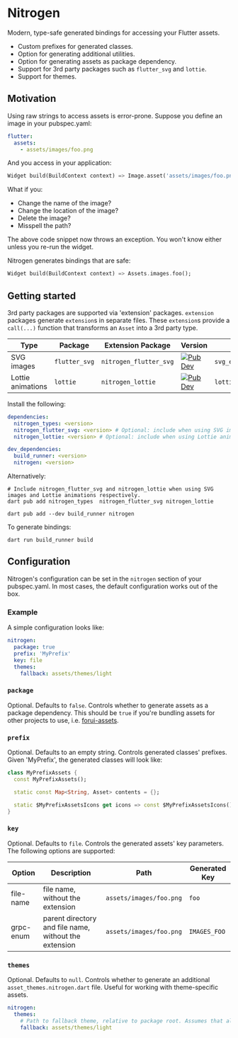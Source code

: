 # Nitrogen

Modern, type-safe generated bindings for accessing your Flutter assets.
* Custom prefixes for generated classes.
* Option for generating additional utilities.
* Option for generating assets as package dependency.
* Support for 3rd party packages such as `flutter_svg` and `lottie`.
* Support for themes.

## Motivation

Using raw strings to access assets is error-prone. Suppose you define an image in your pubspec.yaml:
```yaml
flutter:
  assets:
    - assets/images/foo.png
```

And you access in your application:
```dart
Widget build(BuildContext context) => Image.asset('assets/images/foo.png');
```

What if you:
* Change the name of the image?
* Change the location of the image?
* Delete the image?
* Misspell the path?

The above code snippet now throws an exception. You won't know either unless you re-run the widget.

Nitrogen generates bindings that are safe:
```dart
Widget build(BuildContext context) => Assets.images.foo();
```

## Getting started

3rd party packages are supported via 'extension' packages. `extension` packages generate `extension`s in separate files.
These `extension`s provide a `call(...)` function that transforms an `Asset` into a 3rd party type.

| Type              | Package       | Extension Package      | Version                                                                                                        | Default generated file           |
|-------------------|---------------|------------------------|----------------------------------------------------------------------------------------------------------------|----------------------------------|
| SVG images        | `flutter_svg` | `nitrogen_flutter_svg` | [![Pub Dev](https://img.shields.io/pub/v/nitrogen_flutter_svg)](https://pub.dev/packages/nitrogen_flutter_svg) | `svg_extension.nitrogen.dart`    |
| Lottie animations | `lottie`      | `nitrogen_lottie`      | [![Pub Dev](https://img.shields.io/pub/v/nitrogen_lottie)](https://pub.dev/packages/nitrogen_lottie)           | `lottie_extension.nitrogen.dart` |


Install the following:
```yaml
dependencies:
  nitrogen_types: <version>
  nitrogen_flutter_svg: <version> # Optional: include when using SVG images
  nitrogen_lottie: <version> # Optional: include when using Lottie animations

dev_dependencies:
  build_runner: <version>
  nitrogen: <version>
```

Alternatively:
```shell
# Include nitrogen_flutter_svg and nitrogen_lottie when using SVG images and Lottie animations respectively.
dart pub add nitrogen_types  nitrogen_flutter_svg nitrogen_lottie

dart pub add --dev build_runner nitrogen
```

To generate bindings:
```shell
dart run build_runner build
```

## Configuration

Nitrogen's configuration can be set in the `nitrogen` section of your pubspec.yaml. In most cases, the default
configuration works out of the box.

### Example

A simple configuration looks like:
```yaml
nitrogen:
  package: true
  prefix: 'MyPrefix'
  key: file
  themes:
    fallback: assets/themes/light
```

### `package`

Optional. Defaults to `false`. Controls whether to generate assets as a package dependency. This should be `true` if 
you're bundling assets for other projects to use, i.e. [forui-assets](https://github.com/forus-labs/forui).

### `prefix`

Optional. Defaults to an empty string. Controls generated classes' prefixes. Given 'MyPrefix', the generated classes will
look like:
```dart
class MyPrefixAssets {
  const MyPrefixAssets();

  static const Map<String, Asset> contents = {};

  static $MyPrefixAssetsIcons get icons => const $MyPrefixAssetsIcons();
}
```

### `key`

Optional. Defaults to `file`. Controls the generated assets' key parameters. The following options are supported:

| Option    | Description                                           | Path                    | Generated Key |
|-----------|-------------------------------------------------------|-------------------------|---------------|
| file-name | file name, without the extension                      | `assets/images/foo.png` | `foo`         |
| grpc-enum | parent directory and file name, without the extension | `assets/images/foo.png` | `IMAGES_FOO`  |


### `themes`

Optional. Defaults to `null`. Controls whether to generate an additional `asset_themes.nitrogen.dart` file. Useful for 
working with theme-specific assets.

```yaml
nitrogen:
  themes:
    # Path to fallback theme, relative to package root. Assumes that all themes are under 'assets/themes'.
    fallback: assets/themes/light
```
